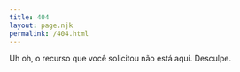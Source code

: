 ```yaml
---
title: 404
layout: page.njk
permalink: /404.html
---
```

Uh oh, o recurso que você solicitou não está aqui. Desculpe.
